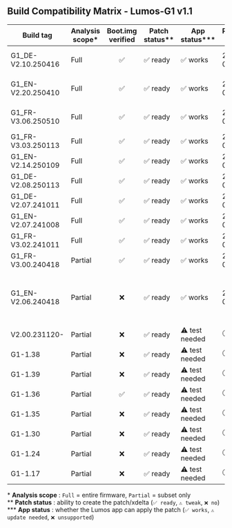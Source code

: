 ## Build Compatibility Matrix - Lumos-G1 v1.1

| Build tag           | Analysis scope* | Boot.img verified | Patch status** | App status***    | Release date | Notes                                            |
|---------------------|-----------------|:-----------------:|----------------|------------------|--------------|--------------------------------------------------|
| G1_DE-V2.10.250416  | Full            | ✅               | ✅ ready       | ✅ works         | 2025-06-24   | current firmware in app                         |
| G1_EN-V2.20.250410  | Full            | ✅               | ✅ ready       | ✅ works         | 2025-06-24   | current firmware in app                         |
| G1_FR-V3.06.250510  | Full            | ✅               | ✅ ready       | ✅ works         | 2025-06-24   | current firmware in app                         |
| G1_FR-V3.03.250113  | Full            | ✅               | ✅ ready       | ✅ works         | 2025-05-11   | —                                               |
| G1_EN-V2.14.250109  | Full            | ✅               | ✅ ready       | ✅ works         | 2025-05-11   | —                                               |
| G1_DE-V2.08.250113  | Full            | ✅               | ✅ ready       | ✅ works         | 2025-05-11   | —                                               |
| G1_DE-V2.07.241011  | Full            | ✅               | ✅ ready       | ✅ works         | 2025-05-11   | —                                               |
| G1_EN-V2.07.241008  | Full            | ✅               | ✅ ready       | ✅ works         | 2025-05-11   | —                                               |
| G1_FR-V3.02.241011  | Full            | ✅               | ✅ ready       | ✅ works         | 2025-05-11   | —                                               |
| G1_FR-V3.00.240418  | Partial         | ✅               | ✅ ready       | ✅ works         | 2025-06-30   | —                                               |
| G1_EN-V2.06.240418  | Partial         | ❌               | ✅ ready       | ✅ works         | 2025-05-11   | subset only - patch tested & functional on G1   |
| V2.00.231120-       | Partial         | ❌               | ✅ ready       | ⚠️ test needed | 🕐 WIP  | — |
| G1-1.38             | Partial         | ❌               | ✅ ready       | ⚠️ test needed | 🕐 WIP  | — |
| G1-1.39             | Partial         | ❌               | ✅ ready       | ⚠️ test needed | 🕐 WIP  | — |
| G1-1.36             | Partial         | ✅               | ✅ ready       | ⚠️ test needed | 🕐 WIP  | — |
| G1-1.35             | Partial         | ❌               | ✅ ready       | ⚠️ test needed | 🕐 WIP  | — |
| G1-1.30             | Partial         | ❌               | ✅ ready       | ⚠️ test needed | 🕐 WIP  | — |
| G1-1.24             | Partial         | ❌               | ✅ ready       | ⚠️ test needed | 🕐 WIP  | — |
| G1-1.17             | Partial         | ❌               | ✅ ready       | ⚠️ test needed | 🕐 WIP  | — |

\* **Analysis scope** : `Full` = entire firmware, `Partial` = subset only  
\** **Patch status** : ability to create the patch/xdelta (`✅ ready`, `⚠️ tweak`, `❌ no`)  
\*** **App status** : whether the Lumos app can apply the patch (`✅ works`, `⚠️ update needed`, `❌ unsupported`)
